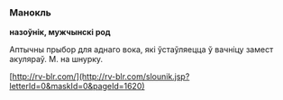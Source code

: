 ### Манокль
**назоўнік, мужчынскі род**

Аптычны прыбор для аднаго вока, які ўстаўляецца ў вачніцу замест акуляраў. М. на шнурку.

<a rel="author">[http://rv-blr.com/](http://rv-blr.com/slounik.jsp?letterId=0&maskId=0&pageId=1620)</a>
